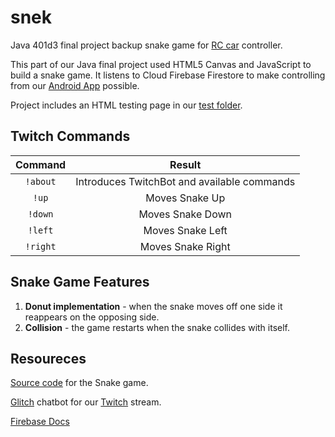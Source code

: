 # snek
Java 401d3 final project backup snake game for [RC car](https://github.com/401javafinal6-21-19/A-Car-You-Can-Only-Drive-Badly) controller. 

This part of our Java final project used HTML5 Canvas and JavaScript to build a snake game. It listens to Cloud Firebase Firestore to make controlling from our [Android App](https://github.com/401javafinal6-21-19/Car-Driver) possible. 

Project includes an HTML testing page in our [test folder](public/_test_/test.html).

## Twitch Commands

|Command | Result|
|:--------:|:-------:|
|`!about`| Introduces TwitchBot and available commands|
|`!up`|Moves Snake Up|
|`!down`|Moves Snake Down|
|`!left`|Moves Snake Left|
|`!right`|Moves Snake Right|

## Snake Game Features
1. **Donut implementation** - when the snake moves off one side it reappears on the opposing side. 
2. **Collision** - the game restarts when the snake collides with itself. 

## Resoureces

[Source code](https://github.com/Mariacristina88/Snake-game) for the Snake game.

[Glitch](https://glitch.com/~drivebadlybot) chatbot for our [Twitch](https://www.twitch.tv/michorjay) stream.

[Firebase Docs](https://firebase.google.com/docs/web/setup)



